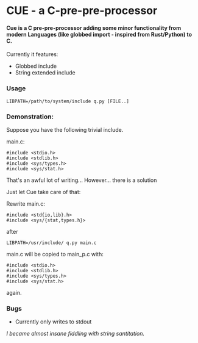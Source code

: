 # CUE - a C-pre-pre-processor
#### Cue is a C pre-pre-processor adding some minor functionality from modern Languages (like globbed import - inspired from Rust/Python) to C.

Currently it features:
- Globbed include
- String extended include
### Usage
```
LIBPATH=/path/to/system/include q.py [FILE..]
```
### Demonstration:
Suppose you have the following trivial include.

main.c:
```
#include <stdio.h>
#include <stdlib.h>
#include <sys/types.h>
#include <sys/stat.h>
```
That's an awful lot of writing...
However... there is a solution

Just let Cue take care of that:

Rewrite main.c:
```
#include <std{io,lib}.h>
#include <sys/{stat,types.h}>
```
after
```
LIBPATH=/usr/include/ q.py main.c
```
main.c will be copied to main_p.c with:
```
#include <stdio.h>
#include <stdlib.h>
#include <sys/types.h>
#include <sys/stat.h>
```
again.

### Bugs
- Currently only writes to stdout



_I became almost insane fiddling with string santitation._
